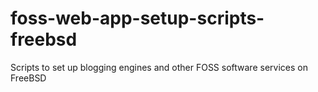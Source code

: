 # foss-web-app-setup-scripts-freebsd
Scripts to set up blogging engines and other FOSS software services on FreeBSD
